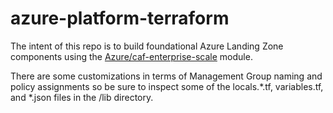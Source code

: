 # azure-platform-terraform

The intent of this repo is to build foundational Azure Landing Zone components using the [Azure/caf-enterprise-scale](https://registry.terraform.io/modules/Azure/caf-enterprise-scale/azurerm/latest) module.

There are some customizations in terms of Management Group naming and policy assignments so be sure to inspect some of the locals.\*.tf, variables.tf, and \*.json files in the /lib directory.  

